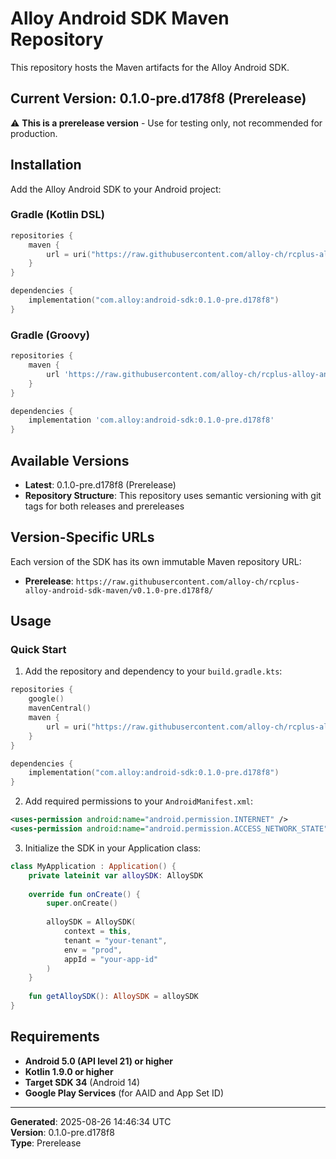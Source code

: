 # Alloy Android SDK Maven Repository

This repository hosts the Maven artifacts for the Alloy Android SDK.

## Current Version: 0.1.0-pre.d178f8 (Prerelease)

⚠️ **This is a prerelease version** - Use for testing only, not recommended for production.

## Installation

Add the Alloy Android SDK to your Android project:

### Gradle (Kotlin DSL)

```kotlin
repositories {
    maven {
        url = uri("https://raw.githubusercontent.com/alloy-ch/rcplus-alloy-android-sdk-maven/v0.1.0-pre.d178f8/")
    }
}

dependencies {
    implementation("com.alloy:android-sdk:0.1.0-pre.d178f8")
}
```

### Gradle (Groovy)

```gradle
repositories {
    maven {
        url 'https://raw.githubusercontent.com/alloy-ch/rcplus-alloy-android-sdk-maven/v0.1.0-pre.d178f8/'
    }
}

dependencies {
    implementation 'com.alloy:android-sdk:0.1.0-pre.d178f8'
}
```

## Available Versions

- **Latest**: 0.1.0-pre.d178f8 (Prerelease)
- **Repository Structure**: This repository uses semantic versioning with git tags for both releases and prereleases

## Version-Specific URLs

Each version of the SDK has its own immutable Maven repository URL:

- **Prerelease**: `https://raw.githubusercontent.com/alloy-ch/rcplus-alloy-android-sdk-maven/v0.1.0-pre.d178f8/`

## Usage

### Quick Start

1. Add the repository and dependency to your `build.gradle.kts`:

```kotlin
repositories {
    google()
    mavenCentral()
    maven {
        url = uri("https://raw.githubusercontent.com/alloy-ch/rcplus-alloy-android-sdk-maven/v0.1.0-pre.d178f8/")
    }
}

dependencies {
    implementation("com.alloy:android-sdk:0.1.0-pre.d178f8")
}
```

2. Add required permissions to your `AndroidManifest.xml`:

```xml
<uses-permission android:name="android.permission.INTERNET" />
<uses-permission android:name="android.permission.ACCESS_NETWORK_STATE" />
```

3. Initialize the SDK in your Application class:

```kotlin
class MyApplication : Application() {
    private lateinit var alloySDK: AlloySDK
    
    override fun onCreate() {
        super.onCreate()
        
        alloySDK = AlloySDK(
            context = this,
            tenant = "your-tenant",
            env = "prod", 
            appId = "your-app-id"
        )
    }
    
    fun getAlloySDK(): AlloySDK = alloySDK
}
```

## Requirements

- **Android 5.0 (API level 21) or higher**
- **Kotlin 1.9.0 or higher**
- **Target SDK 34** (Android 14)
- **Google Play Services** (for AAID and App Set ID)

---

**Generated**: 2025-08-26 14:46:34 UTC  
**Version**: 0.1.0-pre.d178f8  
**Type**: Prerelease
